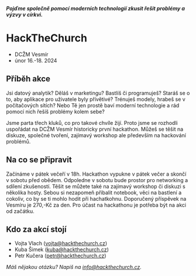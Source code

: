 ***Pojďme společně pomocí moderních technologií zkusit řešit problémy a výzvy v církvi.***

# HackTheChurch

- DCŽM Vesmír
- únor 16.-18. 2024

## Příběh akce

Jsi datový analytik? Děláš v marketingu? Bastlíš či programuješ? Staráš se o to, aby aplikace pro uživatele byly přívětivé? Trénuješ modely, hrabeš se v počítačových sítích? Nebo Tě jen prostě baví moderní technologie a rád pomocí nich řešíš problémy kolem sebe?


Jsme parta třech kluků, co pro takové chvíle žijí. Proto jsme se rozhodli uspořádat na DCŽM Vesmír historicky první hackathon. Můžeš se těšit na diskuze, společné tvoření, zajímavý workshop ale především na hackování problémů.

## Na co se připravit

Začínáme v pátek večeří v 18h. Hackathon vypukne v pátek večer a skončí v sobotu před obědem. Odpoledne v sobotu bude prostor pro networking a sdílení zkušeností. Těšit se můžete také na zajímavý workshop či diskuzi s několika hosty. Sebou si nezapomeň přibalit notebook, věci na bastlení a cokoliv, co by se ti mohlo hodit při hachatkohnu. Doporučený příspěvek na Vesmíru je 270,-Kč za den. Pro účast na hackathonu je potřeba být na akci od začátku.


## Kdo za akcí stojí

- Vojta Vlach (vojta@hackthechurch.cz)
- Kuba Šimek (kuba@hackthechurch.cz)
- Petr Kučera (petr@hackthechurch.cz)

*Máš nějakou otázku? Napiš na info@hackthechurch.cz.*